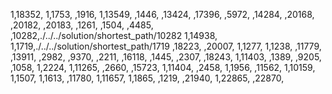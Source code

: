 1,18352,
1,1753,
,1916,
1,13549,
,1446,
,13424,
,17396,
,5972,
,14284,
,20168,
,20182,
,20183,
,1261,
,1504,
,4485,
,10282,./../../solution/shortest_path/10282
1,14938,
1,1719,./../../solution/shortest_path/1719
,18223,
,20007,
1,1277,
1,1238,
,11779,
,13911,
,2982,
,9370,
,2211,
,16118,
,1445,
,2307,
,18243,
1,11403,
,1389,
,9205,
,1058,
1,2224,
1,11265,
,2660,
,15723,
1,11404,
,2458,
1,1956,
,11562,
1,10159,
1,1507,
1,1613,
,11780,
1,11657,
1,1865,
,1219,
,21940,
1,22865,
,22870,
